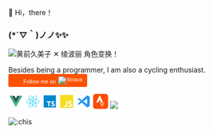 👋 Hi，there！

### (*´▽｀)ノノ✨✨

<img alt="黄前久美子 ✕ 绫波丽 角色变换！" src="https://wx3.sinaimg.cn/large/4764ae2aly1gnl92syw60g20cg0b2whm.gif" width="224px" />

Besides being a programmer, I am also a cycling enthusiast.
<a style="display:inline-block;background-color:#FC5200;color:#fff;padding:5px 10px 5px 30px;font-size:11px;font-family:Helvetica, Arial, sans-serif;white-space:nowrap;text-decoration:none;background-repeat:no-repeat;background-position:10px center;border-radius:3px;background-image:url('https://badges.strava.com/logo-strava-echelon.png')" href='https://strava.com/athletes/124289531' target="_blank">
  Follow me on
  <img src='https://badges.strava.com/logo-strava.png' alt='Strava' style='margin-left:2px;vertical-align:text-bottom' height=13 width=51 />
</a>
<br>

<!-- Basemap -->
<!--
<img width="100%" src="https://capsule-render.vercel.app/api?type=waving&color=00bfbf&height=120&section=footer" />
-->
<!--
[![Typing SVG](https://readme-typing-svg.demolab.com?font=Dancing+Script&duration=3000&pause=1000&width=435&lines=Freedom;Paranoid;For+loneliness)](https://git.io/typing-svg)
-->

<!-- Skills -->

<code><a href='https://cn.vuejs.org' target='_blank' rel='opener'><img src="./assets/svgs/vue.svg" height="30"></a></code>
<code><a href='https://react.dev' target='_blank'><img src="./assets/svgs/react.svg" height="30"></a></code>
<code><a href='https://www.typescriptlang.org' target='_blank'><img src="./assets/svgs/typescript.svg" height="30"></a></code>
<code><a href='https://developer.mozilla.org/en-US/docs/Learn_web_development/Core/Scripting/What_is_JavaScript' target='_blank'><img src="./assets/svgs/javascript.svg" height="30"></a></code>
<code><a href='https://code.visualstudio.com' target='_blank'><img src="./assets/svgs/vscode.svg" height="30"></a></code>
<code><a href='https://strava.com/athletes/124289531' target='_blank'><img src="./assets/svgs/strava.png" height="30"></a></code>
<code><a href='https://nodejs.org' target='_blank'><img src="./assets/svg/nodejs.svg" height="30"></a></code>

<img src="https://moe-counter.glitch.me/get/@:chis" alt=":chis" />
